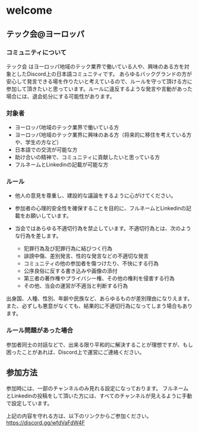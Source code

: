 # welcome

## テック会@ヨーロッパ

### コミュニティについて
テック会 はヨーロッパ地域のテック業界で働いている人や、興味のある方を対象としたDiscord上の日本語コミュニティです。
あらゆるバックグランドの方が安心して発言できる場を作りたいと考えているので、ルールを守って頂ける方に参加して頂きたいと思っています。ルールに違反するような発言や言動があった場合には、退会処分にする可能性があります。

### 対象者
- ヨーロッパ地域のテック業界で働いている方
- ヨーロッパ地域のテック業界に興味のある方（将来的に移住を考えている方や、学生の方など）
- 日本語での交流が可能な方
- 助け合いの精神で、コミュニティに貢献したいと思っている方
- フルネームとLinkedinの記載が可能な方

### ルール
- 他人の意見を尊重し、建設的な議論をするように心がけてください。
- 参加者の心理的安全性を確保することを目的に、フルネームとLinkedinの記載をお願いしています。
- 当会ではあらゆる不適切行為を禁止しています。不適切行為とは、次のような行為を差します。

  - 犯罪行為及び犯罪行為に結びつく行為
  - 誹謗中傷、差別発言、性的な発言などの不適切な発言
  - コミュニティの他の参加者を傷つけたり、不快にする行為
  - 公序良俗に反する書き込みや画像の添付
  - 第三者の著作権やプライバシー権、その他の権利を侵害する行為
  - その他、当会の運営が不適当と判断する行為

出身国、人種、性別、年齢や民族など、あらゆるものが差別理由になりえます。また、必ずしも悪意がなくても、結果的に不適切行為になってしまう場合もあります。
 
### ルール問題があった場合
参加者同士の対話などで、出来る限り平和的に解決することが理想ですが、もし困ったことがあれば、Discord上で運営にご連絡ください。

## 参加方法

参加時には、一部のチャンネルのみ見れる設定になっております。
フルネームとLinkedinの投稿をして頂いた方には、すべてのチャンネルが見えるように手動で設定しています。

上記の内容を守れる方は、以下のリンクからご参加ください。
https://discord.gg/wfdVaFdW4F
